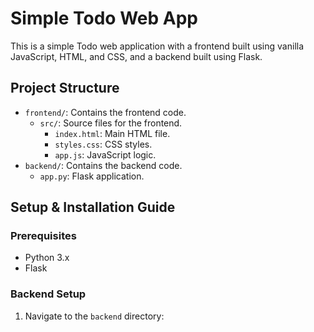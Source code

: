 # Simple Todo Web App

This is a simple Todo web application with a frontend built using vanilla JavaScript, HTML, and CSS, and a backend built using Flask.

## Project Structure

- `frontend/`: Contains the frontend code.
  - `src/`: Source files for the frontend.
    - `index.html`: Main HTML file.
    - `styles.css`: CSS styles.
    - `app.js`: JavaScript logic.
- `backend/`: Contains the backend code.
  - `app.py`: Flask application.

## Setup & Installation Guide

### Prerequisites

- Python 3.x
- Flask

### Backend Setup

1. Navigate to the `backend` directory: